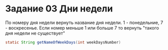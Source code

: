 # Задание 03 Дни недели

По номеру дня недели вернуть название дня недели. 1 - понедельние, 7 - воскресенье.
Если номер меньше 1 или больше 7 то вернуть "такого дня недели не существует"
```java
static String getNameOfWeekDays(int weekDaysNumber)
```
